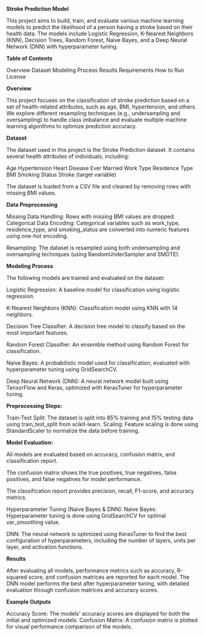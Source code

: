 **Stroke Prediction Model**

This project aims to build, train, and evaluate various machine learning models to predict the likelihood of a person having a stroke based on their health data. The models include Logistic Regression, K-Nearest Neighbors (KNN), Decision Trees, Random Forest, Naive Bayes, and a Deep Neural Network (DNN) with hyperparameter tuning.

**Table of Contents**

Overview
Dataset
Modeling Process
Results
Requirements
How to Run
License

**Overview**

This project focuses on the classification of stroke prediction based on a set of health-related attributes, such as age, BMI, hypertension, and others. We explore different resampling techniques (e.g., undersampling and oversampling) to handle class imbalance and evaluate multiple machine learning algorithms to optimize prediction accuracy.

**Dataset**

The dataset used in this project is the Stroke Prediction dataset. It contains several health attributes of individuals, including:

Age
Hypertension
Heart Disease
Ever Married
Work Type
Residence Type
BMI
Smoking Status
Stroke (target variable)

The dataset is loaded from a CSV file and cleaned by removing rows with missing BMI values.

**Data Preprocessing**

Missing Data Handling: Rows with missing BMI values are dropped.
Categorical Data Encoding: Categorical variables such as work_type, residence_type, and smoking_status are converted into numeric features using one-hot encoding.

Resampling: The dataset is resampled using both undersampling and oversampling techniques (using RandomUnderSampler and SMOTE).

**Modeling Process**

The following models are trained and evaluated on the dataset:

Logistic Regression:
A baseline model for classification using logistic regression.

K-Nearest Neighbors (KNN):
Classification model using KNN with 14 neighbors.

Decision Tree Classifier:
A decision tree model to classify based on the most important features.

Random Forest Classifier:
An ensemble method using Random Forest for classification.

Naive Bayes:
A probabilistic model used for classification, evaluated with hyperparameter tuning using GridSearchCV.

Deep Neural Network (DNN):
A neural network model built using TensorFlow and Keras, optimized with KerasTuner for hyperparameter tuning.

**Preprocessing Steps:**

Train-Test Split: The dataset is split into 85% training and 15% testing data using train_test_split from scikit-learn.
Scaling: Feature scaling is done using StandardScaler to normalize the data before training.

**Model Evaluation:**

All models are evaluated based on accuracy, confusion matrix, and classification report.

The confusion matrix shows the true positives, true negatives, false positives, and false negatives for model performance.

The classification report provides precision, recall, F1-score, and accuracy metrics.

Hyperparameter Tuning (Naive Bayes & DNN):
Naive Bayes: Hyperparameter tuning is done using GridSearchCV for optimal var_smoothing value.

DNN: The neural network is optimized using KerasTuner to find the best configuration of hyperparameters, including the number of layers, units per layer, and activation functions.

**Results**

After evaluating all models, performance metrics such as accuracy, R-squared score, and confusion matrices are reported for each model. The DNN model performs the best after hyperparameter tuning, with detailed evaluation through confusion matrices and accuracy scores.

**Example Outputs**

Accuracy Score: The models' accuracy scores are displayed for both the initial and optimized models.
Confusion Matrix: A confusion matrix is plotted for visual performance comparison of the models.
